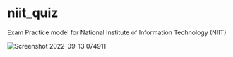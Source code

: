# niit_quiz

Exam Practice model for National Institute of Information Technology (NIIT)

![Screenshot 2022-09-13 074911](https://user-images.githubusercontent.com/84567384/205714542-7899a88c-2f99-4347-8a8b-ae5bce43cd75.png)


